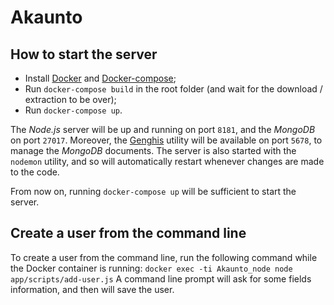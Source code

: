 # Akaunto

## How to start the server

- Install [Docker](https://docs.docker.com/engine/installation/) and [Docker-compose](https://docs.docker.com/compose/install/);
- Run `docker-compose build` in the root folder (and wait for the download / extraction to be over);
- Run `docker-compose up`.
 
The *Node.js* server will be up and running on port `8181`, and the *MongoDB* on port `27017`. Moreover, the [Genghis](http://genghisapp.com/) utility will be available on port `5678`, to manage the *MongoDB* documents.
The server is also started with the `nodemon` utility, and so will automatically restart whenever changes are made to the code.

From now on, running `docker-compose up` will be sufficient to start the server.

## Create a user from the command line

To create a user from the command line, run the following command while the Docker container is running:
`docker exec -ti Akaunto_node node app/scripts/add-user.js`
A command line prompt will ask for some fields information, and then will save the user.